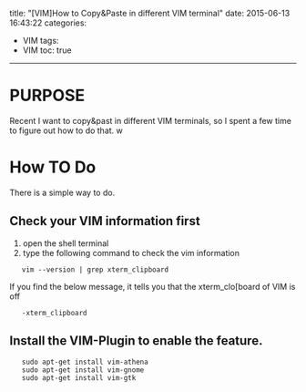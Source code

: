 title: "[VIM]How to Copy&Paste in different VIM terminal"
date: 2015-06-13 16:43:22
categories:
- VIM 
tags:
- VIM 
toc: true
---

# PURPOSE

Recent I want to copy&past in different VIM terminals, so I spent a few time to figure out how to do that. w

# How TO Do 

There is a simple way to do.

## Check your VIM information first 

1. open the shell terminal 
2. type the following command to check the vim information

```
   vim --version | grep xterm_clipboard
```

If you find the below message, it tells you that the xterm_clo[board of VIM is off

```
   -xterm_clipboard
```

## Install the VIM-Plugin to enable the feature.

```
   sudo apt-get install vim-athena
   sudo apt-get install vim-gnome
   sudo apt-get install vim-gtk
```

